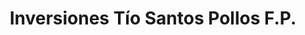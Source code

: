 ---
title: "Inversiones Tío Santos Pollos F.P."
url: /ciudad-guayana-puerto-ordaz/inversiones-tio-santos-pollos-f-p/
shop: Lebensmittel
---